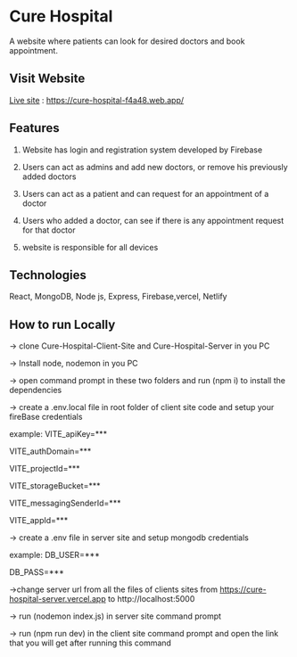# Cure Hospital

A website where patients can look for desired doctors and book appointment.

## Visit Website
[Live site](https://cure-hospital-f4a48.web.app/) : https://cure-hospital-f4a48.web.app/

## Features
1. Website has login and registration system developed by Firebase

2. Users can act as admins and add new doctors, or remove his previously added doctors 

3. Users can act as a patient and can request for an appointment of a doctor

4. Users who added a doctor, can see if there is any appointment request for that doctor

5. website is responsible for all devices

## Technologies

React, MongoDB, Node js, Express, Firebase,vercel, Netlify

## How to run Locally

-> clone Cure-Hospital-Client-Site and Cure-Hospital-Server in you PC

-> Install node, nodemon in you PC

-> open command prompt in these two folders and run (npm i) to install the dependencies

-> create a .env.local file in root folder of client site code and setup your fireBase credentials

example:
VITE_apiKey=***

VITE_authDomain=***

VITE_projectId=***

VITE_storageBucket=***

VITE_messagingSenderId=***

VITE_appId=***

-> create a .env file in server site and setup mongodb credentials

example:
DB_USER=***

DB_PASS=***

->change server url from all the files of clients sites from https://cure-hospital-server.vercel.app to http://localhost:5000

-> run (nodemon index.js) in server site command prompt

-> run (npm run dev) in the client site command prompt and open the link that you will get after running this command